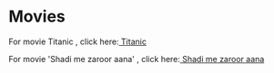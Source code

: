 # Movies
<html>
  <body>
For movie Titanic , click here:<a href="https://de3.seedr.cc/downloads/829cc4df1534e487e2c44f4dc9d8f69b0e8938f5/Titanic%20(1997)%20BRRip%20720p%20x264%20[Dual%20Audio][HindiEnglish]--prisak~~HKRG.mkv?st=-ZFRTpAIH85ezIMRU6-r8g&e=1523766945"> Titanic</a><br>
    
  For movie 'Shadi me zaroor aana' , click here:<a href="https://fr6.seedr.cc/downloads/7628fb7c08b3ca4527b2383b343f29e3d2085150/Shaadi%20Mein%20Zaroor%20Aana%202017%20720p%20WEB-HD%20AAC%202.0%20x264.mkv?st=N7KtirgBN7uvhBHaI2lyMQ&e=1523511811"> Shadi me zaroor aana</a><br>
  </body>
  </html>
